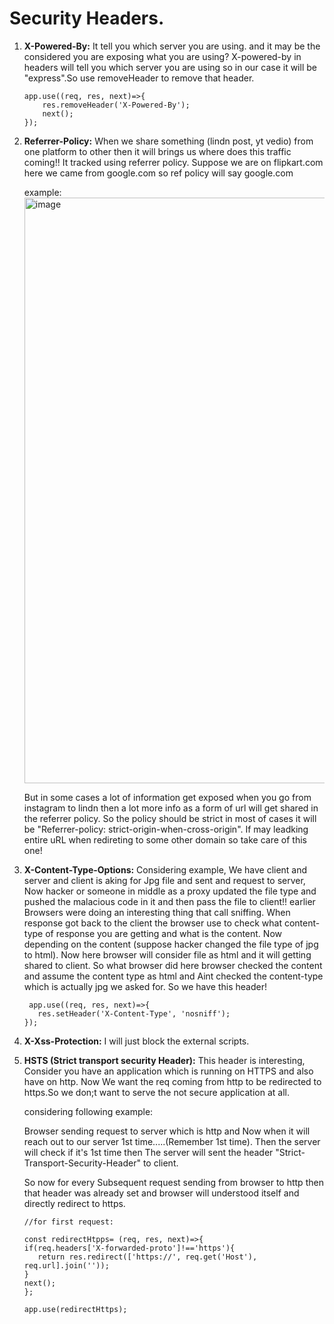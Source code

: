 # Security Headers.

1. **X-Powered-By:**
   It tell you which server you are using. and it may be the considered you are exposing what you are using? X-powered-by in headers will tell you which server you are using so in our case
   it will be "express".So use removeHeader to remove that header.

   ```
   app.use((req, res, next)=>{
       res.removeHeader('X-Powered-By');
       next();
   });
   ```

2. **Referrer-Policy:**
   When we share something (lindn post, yt vedio) from one platform to other then it will brings us where does this traffic coming!! It tracked using referrer policy.
   Suppose we are on flipkart.com
   here we came from google.com so ref policy will say google.com

   example:
   <img width="937" alt="image" src="https://github.com/user-attachments/assets/8bb16480-d34b-4846-b796-4b303e7d0707" />

   But in some cases a lot of information get exposed when you go from instagram to lindn then a lot more info as a form of url will get shared in the referrer policy. So the policy should be strict
   in most of cases it will be "Referrer-policy: strict-origin-when-cross-origin". If may leadking entire uRL when redireting to some other domain so take care of this one!

3. **X-Content-Type-Options:**
   Considering example, We have client and server and client is aking for Jpg file and sent and request to server, Now hacker or someone in middle as a proxy updated the file type and pushed the malacious code in it and then pass the file to client!!
   earlier Browsers were doing an interesting thing that call sniffing. When response got back to the client the browser use to check what content-type of response you are getting and what is the content. Now depending on the content (suppose hacker changed the file type of jpg to html). 
   Now here browser will consider file as html and it will getting shared to client. So what browser did here browser checked the content and assume the content type as html and Aint checked the content-type which is actually jpg we asked for. So we have this header!


   ```
    app.use((req, res, next)=>{
      res.setHeader('X-Content-Type', 'nosniff');
   });
   
   ```

4. **X-Xss-Protection:**
   I will just block the external scripts.

5. **HSTS (Strict transport security Header):**
      This header is interesting,  Consider you have an application which is running on HTTPS and also have on http. Now We want the req coming from http to be redirected to              https.So we don;t want to serve the not secure application at all.

      considering following example:

      Browser sending request to server which is http and Now when it will reach out to our server 1st time.....(Remember 1st time). Then the server will check if it's 1st time then
      The server will sent the header "Strict-Transport-Security-Header" to client.

      So now for every Subsequent request sending from browser to http then that header was already set and browser will understood itself and directly redirect to https.

      ```
      //for first request:

      const redirectHtpps= (req, res, next)=>{
      if(req.headers['X-forwarded-proto']!=='https'){
         return res.redirect(['https://', req.get('Host'), req.url].join(''));
      }
      next();
      };

      app.use(redirectHttps);
      
      ```
   
